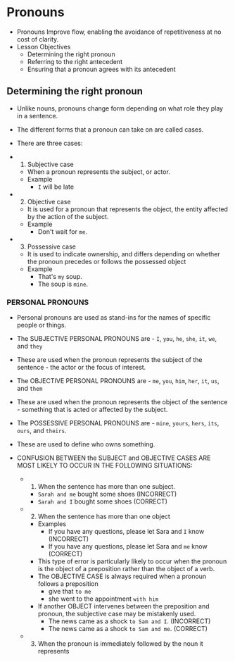 # Pronouns

- Pronouns Improve flow, enabling the avoidance of repetitiveness at no cost of clarity.
- Lesson Objectives
  - Determining the right pronoun
  - Referring to the right antecedent
  - Ensuring that a pronoun agrees with its antecedent

## Determining the right pronoun

- Unlike nouns, pronouns change form depending on what role they play in a sentence.
- The different forms that a pronoun can take on are called cases.
- There are three cases:

- 1.  Subjective case
  - When a pronoun represents the subject, or actor.
  - Example
    - `I` will be late
- 2.  Objective case
  - It is used for a pronoun that represents the object, the entity affected by the action of the subject.
  - Example
    - Don't wait for `me`.
- 3.  Possessive case
  - It is used to indicate ownership, and differs depending on whether the pronoun precedes or follows the possessed object
  - Example
    - That's `my` soup.
    - The soup is `mine`.

### PERSONAL PRONOUNS

- Personal pronouns are used as stand-ins for the names of specific people or things.

- The SUBJECTIVE PERSONAL PRONOUNS are - `I`, `you`, `he`, `she`, `it`, `we`, and `they`
- These are used when the pronoun represents the subject of the sentence - the actor or the focus of interest.

- The OBJECTIVE PERSONAL PRONOUNS are - `me`, `you`, `him`, `her`, `it`, `us`, and `them`
- These are used when the pronoun represents the object of the sentence - something that is acted or affected by the subject.

- The POSSESSIVE PERSONAL PRONOUNS are - `mine`, `yours`, `hers`, `its`, `ours`, and `theirs`.
- These are used to define who owns something.

- CONFUSION BETWEEN the SUBJECT and OBJECTIVE CASES ARE MOST LIKELY TO OCCUR IN THE FOLLOWING SITUATIONS:

  - 1. When the sentence has more than one subject.

    - `Sarah and me` bought some shoes (INCORRECT)
    - `Sarah and I` bought some shoes (CORRECT)

  - 2. When the sentence has more than one object

    - Examples
      - If you have any questions, please let Sara and `I` know (INCORRECT)
      - If you have any questions, please let Sara and `me` know (CORRECT)
    - This type of error is particularly likely to occur when the pronoun is the
      object of a preposition rather than the object of a verb.
    - The OBJECTIVE CASE is always required when a pronoun follows a preposition
      - give that `to me`
      - she went to the appointment `with him`
    - If another OBJECT intervenes between the preposition and pronoun, the subjective case may be mistakenly used.
      - The news came as a shock `to Sam and I`. (INCORRECT)
      - The news came as a shock `to Sam and me`. (CORRECT)

  - 3. When the pronoun is immediately followed by the noun it represents
